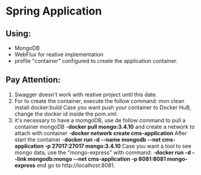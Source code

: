 # Spring Application

## Using:
* MongoDB
* WebFlux for reative implementation
* profile "container" configured to create the application container.

## Pay Attention: 
1. Swagger doesn't work with reative project until this date.
2. For to create the container, execute the follow command: mvn clean install docker:build
Case you want push your container to Docker HuB, change the docker id inside the pom.xml.
3. it's necessary to have a momgoDB, use de follow command to pull a container mongoDB
-**docker pull mongo:3.4.10**
and create a network to attach with container 
-**docker network create cms-application**
After start the container
-**docker run -d --name mongodb --net cms-application -p 27017:27017 mongo:3.4.10**
Case you want a tool to see mongo data, use the "mongo-express" with command: 
-**docker run -d --link mongodb:mongo --net cms-application -p 8081:8081 mongo-express**
end go to http://localhost:8081.

 
